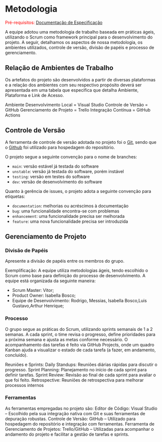 
# Metodologia

<span style="color:red">Pré-requisitos: <a href="2-Especificação do Projeto.md"> Documentação de Especificação</a></span>

A equipe adotou uma metodologia de trabalho baseada em práticas ágeis, utilizando o Scrum como framework principal para o desenvolvimento do projeto. A seguir, detalhamos os aspectos de nossa metodologia, os ambientes utilizados, controle de versão, divisão de papéis e processo de gerenciamento.

## Relação de Ambientes de Trabalho

Os artefatos do projeto são desenvolvidos a partir de diversas plataformas e a relação dos ambientes com seu respectivo propósito deverá ser apresentada em uma tabela que especifica que detalha Ambiente, Plataforma e Link de Acesso. 

Ambiente 
Desenvolvimento Local = 	Visual Studio
Controle de Versão	= GitHub
Gerenciamento de Projeto	= Trello
Integração Contínua	= GitHub Actions

## Controle de Versão

A ferramenta de controle de versão adotada no projeto foi o
[Git](https://git-scm.com/), sendo que o [Github](https://github.com)
foi utilizado para hospedagem do repositório.

O projeto segue a seguinte convenção para o nome de branches:

- `main`: versão estável já testada do software
- `unstable`: versão já testada do software, porém instável
- `testing`: versão em testes do software
- `dev`: versão de desenvolvimento do software

Quanto à gerência de issues, o projeto adota a seguinte convenção para
etiquetas:

- `documentation`: melhorias ou acréscimos à documentação
- `bug`: uma funcionalidade encontra-se com problemas
- `enhancement`: uma funcionalidade precisa ser melhorada
- `feature`: uma nova funcionalidade precisa ser introduzida



## Gerenciamento de Projeto

### Divisão de Papéis

Apresente a divisão de papéis entre os membros do grupo.

Exemplificação: A equipe utiliza metodologias ágeis, tendo escolhido o Scrum como base para definição do processo de desenvolvimento. A equipe está organizada da seguinte maneira:
- Scrum Master: Vitor;
- Product Owner: Isabella Bosco;
- Equipe de Desenvolvimento: Rodrigo, Messias, Isabella Bosco,Luis Gustavo,Arthur Henrique;
  

### Processo

O grupo segue as práticas do Scrum, utilizando sprints semanais de 1 a 2 semanas. A cada sprint, o time revisa o progresso, define prioridades para a próxima semana e ajusta as metas conforme necessário. O acompanhamento das tarefas é feito via GitHub Projects, onde um quadro Kanban ajuda a visualizar o estado de cada tarefa (a fazer, em andamento, concluído).

Reuniões e Sprints:
Daily Standups: Reuniões diárias rápidas para discutir o progresso.
Sprint Planning: Planejamento no início de cada sprint para definir tarefas.
Sprint Review: Revisão ao final de cada sprint para avaliar o que foi feito.
Retrospective: Reuniões de retrospectiva para melhorar processos internos

### Ferramentas

As ferramentas empregadas no projeto são:
Editor de Código: Visual Studio – Escolhido pela sua integração nativa com Git e suas ferramentas de depuração robustas.
Controle de Versão: GitHub – Utilizado para hospedagem do repositório e integração com ferramentas.
Ferramenta de Gerenciamento de Projetos: Trello/GitHub – Utilizadas para acompanhar o andamento do projeto e facilitar a gestão de tarefas e sprints.
